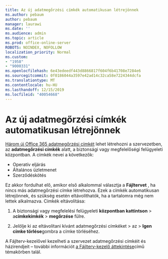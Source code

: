 ```yaml
---
title: Az új adatmegőrzési címkék automatikusan létrejönnek
ms.author: pebaum
author: pebaum
manager: laurawi
ms.date: ''
ms.audience: admin
ms.topic: article
ms.prod: office-online-server
ROBOTS: NOINDEX, NOFOLLOW
localization_priority: Normal
ms.custom:
- "1958"
- "9000331"
ms.openlocfilehash: 6e43edeedf443d8866817f604f6b41708e7284e6
ms.sourcegitcommit: 0f0186044a3597e42ad14c32ca58e7224344dcfa
ms.translationtype: MT
ms.contentlocale: hu-HU
ms.lasthandoff: 12/15/2019
ms.locfileid: "40054668"
---
```

# <a name="new-retention-labels-created-automatically"></a>Az új adatmegőrzési címkék automatikusan létrejönnek

[Három új Office 365 adatmegőrzési címkét](https://docs.microsoft.com/office365/securitycompliance/file-plan-manager#default-retention-labels-and-label-policy) lehet létrehozni a szervezetben, az **adatmegőrzési címkék** alatt, a biztonsági vagy megfelelőségi felügyeleti központban. A címkék nevei a következők:

- Operatív eljárás
- Általános üzletmenet
- Szerződéskötés

Ez akkor fordulhat elő, amikor első alkalommal választja a **Fájltervet** , ha nincs más adatmegőrzési címke létrehozva. Ezek a címkék automatikusan létrejönnek, és szükség esetén eltávolíthatók, ha a tartalomra még nem lettek alkalmazva. Címkék eltávolítása:

1. A biztonsági vagy megfelelési felügyeleti **központban kattintson** > a**címkekímkék** > **megőrzése** fülre.

1. Jelölje ki az eltávolítani kívánt adatmegőrzési címkéket > az > **Igen** **címke törlése**gombra a címke törléséhez.

A Fájlterv-kezelővel kezelheti a szervezet adatmegőrzési címkéit és házirendjeit – további információt [a Fájlterv-kezelő áttekintése](https://docs.microsoft.com/office365/securitycompliance/file-plan-manager)című témakörben talál.